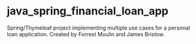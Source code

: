 # java_spring_financial_loan_app
Spring/Thymeleaf project implementing multiple use cases for a personal loan application. Created by Forrest Moulin and James Bristow. 
